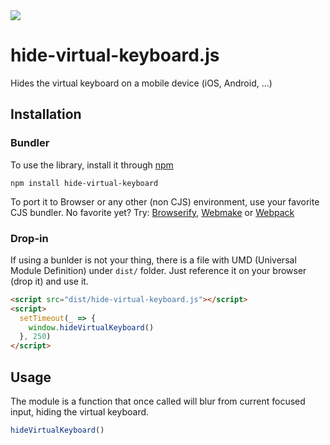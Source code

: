 <img src="http://rawgit.com/caiogondim/hide-virtual-keyboard.js/master/img/icon.svg">

# hide-virtual-keyboard.js

Hides the virtual keyboard on a mobile device (iOS, Android, ...)

## Installation

### Bundler

To use the library, install it through [npm](https://npmjs.com)

```shell
npm install hide-virtual-keyboard
```

To port it to Browser or any other (non CJS) environment, use your favorite CJS
bundler. No favorite yet? Try: [Browserify](http://browserify.org/),
[Webmake](https://github.com/medikoo/modules-webmake) or
[Webpack](http://webpack.github.io/)

### Drop-in

If using a bunlder is not your thing, there is a file with UMD (Universal Module
Definition) under `dist/` folder. Just reference it on your browser (drop it)
and use it.

```html
<script src="dist/hide-virtual-keyboard.js"></script>
<script>
  setTimeout(_ => {
    window.hideVirtualKeyboard()
  }, 250)
</script>
```

## Usage

The module is a function that once called will blur from current focused input,
hiding the virtual keyboard.

```js
hideVirtualKeyboard()
```
